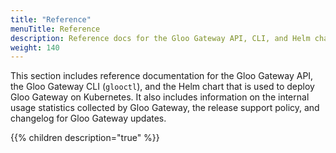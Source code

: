 ```yaml
---
title: "Reference"
menuTitle: Reference
description: Reference docs for the Gloo Gateway API, CLI, and Helm charts
weight: 140
---
```


This section includes reference documentation for the Gloo Gateway API, the Gloo Gateway CLI (`glooctl`), and the Helm chart that is used to deploy Gloo Gateway on Kubernetes. It also includes information on the internal usage statistics collected by Gloo Gateway, the release support policy, and changelog for Gloo Gateway updates.

{{% children description="true" %}}